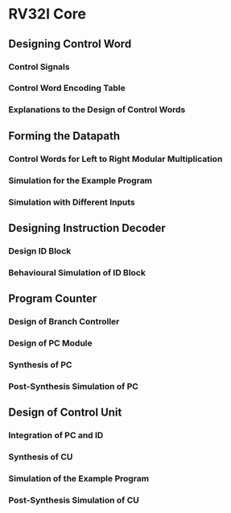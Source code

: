 # RV32I Core

## Designing Control Word

### Control Signals

### Control Word Encoding Table

### Explanations to the Design of Control Words



## Forming the Datapath

### Control Words for Left to Right Modular Multiplication

### Simulation for the Example Program

### Simulation with Different Inputs


## Designing Instruction Decoder

### Design ID Block

### Behavioural Simulation of ID Block


## Program Counter

### Design of Branch Controller

### Design of PC Module

### Synthesis of PC 

### Post-Synthesis Simulation of PC


## Design of Control Unit

### Integration of PC and ID

### Synthesis of CU

### Simulation of the Example Program

### Post-Synthesis Simulation of CU
